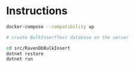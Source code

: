 # Instructions

```bash
docker-compose --compatibility up

# create BulkInsertTest database on the server

cd src/RavenDbBulkInsert
dotnet restore
dotnet run
```
